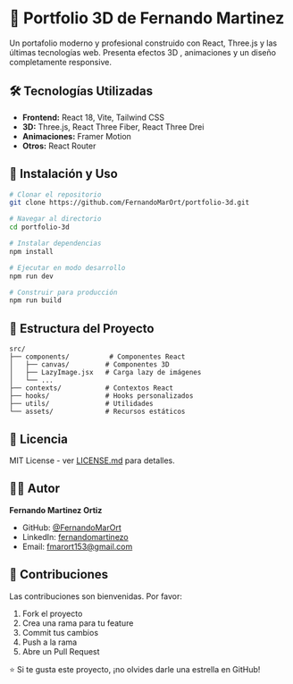 # 🚀 Portfolio 3D de Fernando Martinez

Un portafolio moderno y profesional construido con React, Three.js y las últimas tecnologías web. Presenta efectos 3D , animaciones y un diseño completamente responsive.

## 🛠️ Tecnologías Utilizadas

- **Frontend:** React 18, Vite, Tailwind CSS
- **3D:** Three.js, React Three Fiber, React Three Drei
- **Animaciones:** Framer Motion
- **Otros:** React Router

## 🚀 Instalación y Uso

```bash
# Clonar el repositorio
git clone https://github.com/FernandoMarOrt/portfolio-3d.git

# Navegar al directorio
cd portfolio-3d

# Instalar dependencias
npm install

# Ejecutar en modo desarrollo
npm run dev

# Construir para producción
npm run build
```

## 📁 Estructura del Proyecto

```
src/
├── components/          # Componentes React
│   ├── canvas/         # Componentes 3D
│   ├── LazyImage.jsx   # Carga lazy de imágenes
│   └── ...
├── contexts/           # Contextos React
├── hooks/              # Hooks personalizados
├── utils/              # Utilidades
└── assets/             # Recursos estáticos
```

## 📄 Licencia

MIT License - ver [LICENSE.md](LICENSE.md) para detalles.

## 👨‍💻 Autor

**Fernando Martinez Ortiz**
- GitHub: [@FernandoMarOrt](https://github.com/FernandoMarOrt)
- LinkedIn: [fernandomartinezo](https://www.linkedin.com/in/fernandomartinezo/)
- Email: fmarort153@gmail.com

## 🤝 Contribuciones

Las contribuciones son bienvenidas. Por favor:
1. Fork el proyecto
2. Crea una rama para tu feature
3. Commit tus cambios
4. Push a la rama
5. Abre un Pull Request

⭐ Si te gusta este proyecto, ¡no olvides darle una estrella en GitHub!
